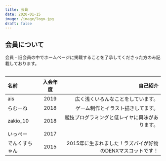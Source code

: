 ```yaml
---
title: 会員
date: 2020-01-15
image: /image/logo.jpg
draft: false
---
```


## 会員について
会員・旧会員の中でホームページに掲載することを了承してくださった方のみ記載しております。  
<br>

|名前|  入会年度  |  自己紹介  | 
|:---|:---:|---:| 
|ais  |2019|広く浅くいろんなことをしています。| 
| らむーね |  2018|ゲーム制作とイラスト描きしてます。| 
|zakio_10|2018|競技プログラミングと低レイヤに興味があります。| 
|いっぺー|2017|　　| 
|でんくすちゃん|2015|2015年に生まれました！ラズパイが好物のDENXマスコットです！| 

 